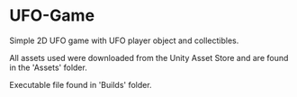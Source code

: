 # UFO-Game
Simple 2D UFO game with UFO player object and collectibles.

All assets used were downloaded from the Unity Asset Store and are found in the 'Assets' folder.

Executable file found in 'Builds' folder.

